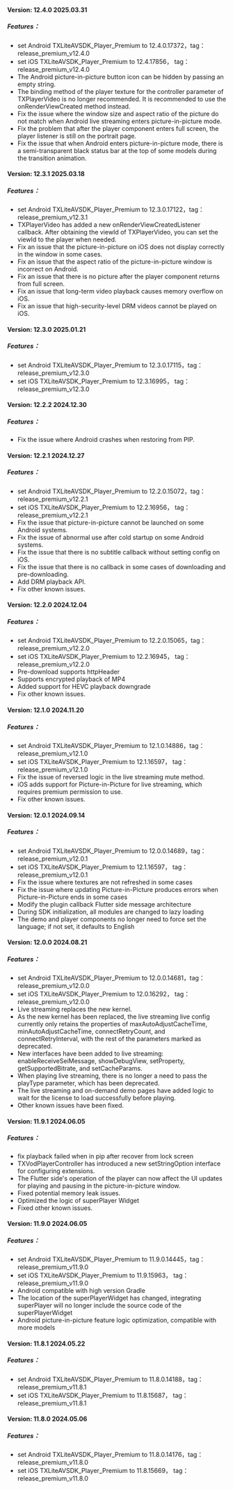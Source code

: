 
#### Version: 12.4.0 2025.03.31

##### Features：

- set Android TXLiteAVSDK_Player_Premium to 12.4.0.17372，tag：release_premium_v12.4.0
- set iOS TXLiteAVSDK_Player_Premium to 12.4.17856， tag：release_premium_v12.4.0
- The Android picture-in-picture button icon can be hidden by passing an empty string.
- The binding method of the player texture for the controller parameter of TXPlayerVideo is no longer recommended. It is recommended to use the onRenderViewCreated method instead.
- Fix the issue where the window size and aspect ratio of the picture do not match when Android live streaming enters picture-in-picture mode.
- Fix the problem that after the player component enters full screen, the player listener is still on the portrait page.
- Fix the issue that when Android enters picture-in-picture mode, there is a semi-transparent black status bar at the top of some models during the transition animation.


#### Version: 12.3.1 2025.03.18

##### Features：

- set Android TXLiteAVSDK_Player_Premium to 12.3.0.17122，tag：release_premium_v12.3.1
- TXPlayerVideo has added a new onRenderViewCreatedListener callback. After obtaining the viewId of TXPlayerVideo, you can set the viewId to the player when needed.
- Fix an issue that the picture-in-picture on iOS does not display correctly in the window in some cases.
- Fix an issue that the aspect ratio of the picture-in-picture window is incorrect on Android.
- Fix an issue that there is no picture after the player component returns from full screen.
- Fix an issue that long-term video playback causes memory overflow on iOS.
- Fix an issue that high-security-level DRM videos cannot be played on iOS.

#### Version: 12.3.0 2025.01.21

##### Features：

- set Android TXLiteAVSDK_Player_Premium to 12.3.0.17115，tag：release_premium_v12.3.0
- set iOS TXLiteAVSDK_Player_Premium to 12.3.16995， tag：release_premium_v12.3.0


#### Version: 12.2.2 2024.12.30

##### Features：

- Fix the issue where Android crashes when restoring from PIP.


#### Version: 12.2.1 2024.12.27

##### Features：

- set Android TXLiteAVSDK_Player_Premium to 12.2.0.15072，tag：release_premium_v12.2.1
- set iOS TXLiteAVSDK_Player_Premium to 12.2.16956， tag：release_premium_v12.2.1
- Fix the issue that picture-in-picture cannot be launched on some Android systems.
- Fix the issue of abnormal use after cold startup on some Android systems.
- Fix the issue that there is no subtitle callback without setting config on iOS.
- Fix the issue that there is no callback in some cases of downloading and pre-downloading.
- Add DRM playback API.
- Fix other known issues.


#### Version: 12.2.0 2024.12.04

##### Features：

- set Android TXLiteAVSDK_Player_Premium to 12.2.0.15065，tag：release_premium_v12.2.0
- set iOS TXLiteAVSDK_Player_Premium to 12.2.16945， tag：release_premium_v12.2.0
- Pre-download supports httpHeader
- Supports encrypted playback of MP4
- Added support for HEVC playback downgrade
- Fix other known issues.


#### Version: 12.1.0 2024.11.20

##### Features：

- set Android TXLiteAVSDK_Player_Premium to 12.1.0.14886，tag：release_premium_v12.1.0
- set iOS TXLiteAVSDK_Player_Premium to 12.1.16597， tag：release_premium_v12.1.0
- Fix the issue of reversed logic in the live streaming mute method.
- iOS adds support for Picture-in-Picture for live streaming, which requires premium permission to use.
- Fix other known issues.


#### Version: 12.0.1 2024.09.14

##### Features：

- set Android TXLiteAVSDK_Player_Premium to 12.0.0.14689，tag：release_premium_v12.0.1
- set iOS TXLiteAVSDK_Player_Premium to 12.1.16597， tag：release_premium_v12.0.1
- Fix the issue where textures are not refreshed in some cases
- Fix the issue where updating Picture-in-Picture produces errors when Picture-in-Picture ends in some cases
- Modify the plugin callback Flutter side message architecture
- During SDK initialization, all modules are changed to lazy loading
- The demo and player components no longer need to force set the language; if not set, it defaults to English


#### Version: 12.0.0 2024.08.21

##### Features：

- set Android TXLiteAVSDK_Player_Premium to 12.0.0.14681，tag：release_premium_v12.0.0
- set iOS TXLiteAVSDK_Player_Premium to 12.0.16292， tag：release_premium_v12.0.0
- Live streaming replaces the new kernel.
- As the new kernel has been replaced, the live streaming live config currently only retains the properties of maxAutoAdjustCacheTime, minAutoAdjustCacheTime, connectRetryCount, and connectRetryInterval, with the rest of the parameters marked as deprecated.
- New interfaces have been added to live streaming: enableReceiveSeiMessage, showDebugView, setProperty, getSupportedBitrate, and setCacheParams.
- When playing live streaming, there is no longer a need to pass the playType parameter, which has been deprecated.
- The live streaming and on-demand demo pages have added logic to wait for the license to load successfully before playing.
- Other known issues have been fixed.


#### Version: 11.9.1 2024.06.05

##### Features：

- fix playback failed when in pip after recover from lock screen
- TXVodPlayerController has introduced a new setStringOption interface for configuring extensions.
- The Flutter side's operation of the player can now affect the UI updates for playing and pausing in the picture-in-picture window.
- Fixed potential memory leak issues.
- Optimized the logic of superPlayer Widget
- Fixed other known issues.

#### Version: 11.9.0 2024.06.05

##### Features：

- set Android TXLiteAVSDK_Player_Premium to 11.9.0.14445，tag：release_premium_v11.9.0
- set iOS TXLiteAVSDK_Player_Premium to 11.9.15963， tag：release_premium_v11.9.0
- Android compatible with high version Gradle
- The location of the superPlayerWidget has changed, integrating superPlayer will no longer include the source code of the superPlayerWidget
- Android picture-in-picture feature logic optimization, compatible with more models


#### Version: 11.8.1 2024.05.22

##### Features：

- set Android TXLiteAVSDK_Player_Premium to 11.8.0.14188，tag：release_premium_v11.8.1
- set iOS TXLiteAVSDK_Player_Premium to 11.8.15687， tag：release_premium_v11.8.1


#### Version: 11.8.0 2024.05.06

##### Features：

- set Android TXLiteAVSDK_Player_Premium to 11.8.0.14176，tag：release_premium_v11.8.0
- set iOS TXLiteAVSDK_Player_Premium to 11.8.15669， tag：release_premium_v11.8.0